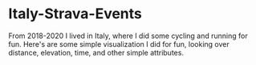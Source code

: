# Italy-Strava-Events
From 2018-2020 I lived in Italy, where I did some cycling and running for fun. Here's are some simple visualization I did for fun, looking over distance, elevation, time, and other simple attributes.
